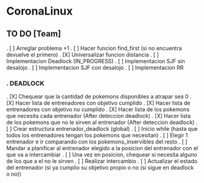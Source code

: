 # CoronaLinux 


## TO DO [Team]

. [ ] Arreglar problema +1
. [ ] Hacer funcion find_first (si no encuentra devuelve el primero)
. [X] Universalizar funcion distancia
. [ ] Implementacion Deadlock (IN_PROGRESS)
. [ ] Implementacion SJF sin desalojo
. [ ] Implementacion SJF con desalojo
. [ ] Implementacion RR


### . DEADLOCK  

. [X] Chequear que la cantidad de pokemons disponibles a atrapar sea 0
. [X] Hacer lista de entrenadores con objetivo cumplido
. [X] Hacer lista de entrenadores con objetivo no cumplido
. [X] Hacer lista de los pokemons que necesita cada entrenador (After deteccion deadlock)
. [X] Hacer lista de los pokemons que no le sirven al entrenador (After deteccion deadlock)
. [ ] Crear estructura entrenador_deadlock (global)
. [ ] Inicio while (hasta que todos los entrenadores tengan los pokemons que necesitan)
. [ ] Elegir 1 entrenador e ir comparando con los pokemons_inservibles del resto
. [ ] Mandar a planificar al entrenador elegido a la posicion del entrenador con el que va a intercambiar
. [ ] Una vez en posicion, chequear si necesita alguno de los que a el no le sirven
. [ ] Realizar intercambio
. [ ] Actualizar el estado del entrenador (si ya cumplio su objetivo propio o no (si sigue en deadlock o no))

